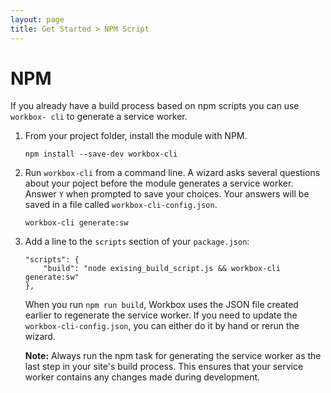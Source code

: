 ```yaml
---
layout: page
title: Get Started > NPM Script
---
```


# NPM

If you already have a build process based on npm scripts you can use `workbox-
cli` to generate a service worker.

1. From your project folder, install the module with NPM.

    ```
    npm install --save-dev workbox-cli
    ```

1. Run `workbox-cli` from a command line. A wizard
   asks several questions about your poject before the module generates a
   service worker. Answer `Y` when prompted to save your choices. Your answers
   will be saved in a file called `workbox-cli-config.json`.

    ```
    workbox-cli generate:sw
    ```

1. Add a line to the `scripts` section of your `package.json`:

    ```
	"scripts": {
	    "build": "node exising_build_script.js && workbox-cli generate:sw"
	},
	```

	When you run `npm run build`, Workbox uses the JSON file created earlier
	to regenerate the service worker. If you need to update the
	`workbox-cli-config.json`, you can either do it by hand or rerun the
	wizard.

    **Note:** Always run the npm task for generating the service worker as the
    last step in your site's build process. This ensures that your service
    worker contains any changes made during development. 